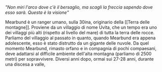 *"Non miri l'arco dove c'è il bersaglio, ma scagli la freccia sapendo dove esso sarà. Questa è la visione"* 

Mearbund è un ranger umano, sulla 30ina, originario della [[Terra delle montagne]]. Proviene da un villaggio di nome Uvita, che un tempo era uno dei villaggi più alti (rispetto al livello del mare) di tutta la terra delle rocce. Parliamo del villaggio al passato in quanto, quando Mearbund era appena adolescente, esso è stato distrutto da un gigante delle nuvole. Da quel momento Mearbund, rimasto orfano e in compagnia di pochi compaesani, deve adattarsi al difficile ambiente dell'alta montagna (parliamo di 2500 metri) per sopravvivere. Diversi anni dopo, ormai sui 27-28 anni, durante una discesa a valle, 